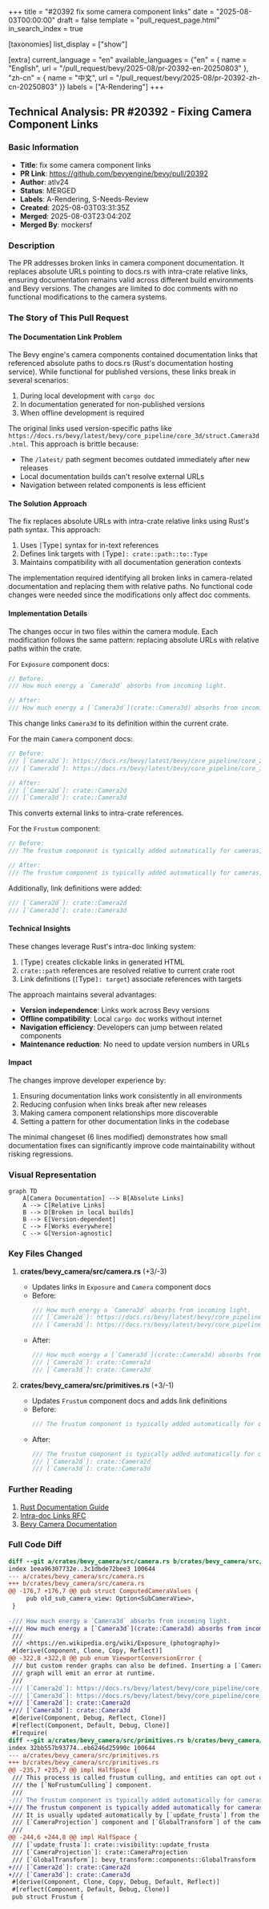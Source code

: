 +++
title = "#20392 fix some camera component links"
date = "2025-08-03T00:00:00"
draft = false
template = "pull_request_page.html"
in_search_index = true

[taxonomies]
list_display = ["show"]

[extra]
current_language = "en"
available_languages = {"en" = { name = "English", url = "/pull_request/bevy/2025-08/pr-20392-en-20250803" }, "zh-cn" = { name = "中文", url = "/pull_request/bevy/2025-08/pr-20392-zh-cn-20250803" }}
labels = ["A-Rendering"]
+++

## Technical Analysis: PR #20392 - Fixing Camera Component Links

### Basic Information
- **Title**: fix some camera component links
- **PR Link**: https://github.com/bevyengine/bevy/pull/20392
- **Author**: atlv24
- **Status**: MERGED
- **Labels**: A-Rendering, S-Needs-Review
- **Created**: 2025-08-03T03:31:35Z
- **Merged**: 2025-08-03T23:04:20Z
- **Merged By**: mockersf

### Description
The PR addresses broken links in camera component documentation. It replaces absolute URLs pointing to docs.rs with intra-crate relative links, ensuring documentation remains valid across different build environments and Bevy versions. The changes are limited to doc comments with no functional modifications to the camera systems.

### The Story of This Pull Request

#### The Documentation Link Problem
The Bevy engine's camera components contained documentation links that referenced absolute paths to docs.rs (Rust's documentation hosting service). While functional for published versions, these links break in several scenarios:
1. During local development with `cargo doc`
2. In documentation generated for non-published versions
3. When offline development is required

The original links used version-specific paths like `https://docs.rs/bevy/latest/bevy/core_pipeline/core_3d/struct.Camera3d.html`. This approach is brittle because:
- The `/latest/` path segment becomes outdated immediately after new releases
- Local documentation builds can't resolve external URLs
- Navigation between related components is less efficient

#### The Solution Approach
The fix replaces absolute URLs with intra-crate relative links using Rust's path syntax. This approach:
1. Uses `[`Type`]` syntax for in-text references
2. Defines link targets with `[`Type`]: crate::path::to::Type`
3. Maintains compatibility with all documentation generation contexts

The implementation required identifying all broken links in camera-related documentation and replacing them with relative paths. No functional code changes were needed since the modifications only affect doc comments.

#### Implementation Details
The changes occur in two files within the camera module. Each modification follows the same pattern: replacing absolute URLs with relative paths within the crate.

For `Exposure` component docs:
```rust
// Before:
/// How much energy a `Camera3d` absorbs from incoming light.

// After:
/// How much energy a [`Camera3d`](crate::Camera3d) absorbs from incoming light.
```
This change links `Camera3d` to its definition within the current crate.

For the main `Camera` component docs:
```rust
// Before:
/// [`Camera2d`]: https://docs.rs/bevy/latest/bevy/core_pipeline/core_2d/struct.Camera2d.html
/// [`Camera3d`]: https://docs.rs/bevy/latest/bevy/core_pipeline/core_3d/struct.Camera3d.html

// After:
/// [`Camera2d`]: crate::Camera2d
/// [`Camera3d`]: crate::Camera3d
```
This converts external links to intra-crate references.

For the `Frustum` component:
```rust
// Before:
/// The frustum component is typically added automatically for cameras, either `Camera2d` or `Camera3d`.

// After:
/// The frustum component is typically added automatically for cameras, either [`Camera2d`] or [`Camera3d`].
```
Additionally, link definitions were added:
```rust
/// [`Camera2d`]: crate::Camera2d
/// [`Camera3d`]: crate::Camera3d
```

#### Technical Insights
These changes leverage Rust's intra-doc linking system:
1. `[`Type`]` creates clickable links in generated HTML
2. `crate::path` references are resolved relative to current crate root
3. Link definitions (`[`Type`]: target`) associate references with targets

The approach maintains several advantages:
- **Version independence**: Links work across Bevy versions
- **Offline compatibility**: Local `cargo doc` works without internet
- **Navigation efficiency**: Developers can jump between related components
- **Maintenance reduction**: No need to update version numbers in URLs

#### Impact
The changes improve developer experience by:
1. Ensuring documentation links work consistently in all environments
2. Reducing confusion when links break after new releases
3. Making camera component relationships more discoverable
4. Setting a pattern for other documentation links in the codebase

The minimal changeset (6 lines modified) demonstrates how small documentation fixes can significantly improve code maintainability without risking regressions.

### Visual Representation

```mermaid
graph TD
    A[Camera Documentation] --> B[Absolute Links]
    A --> C[Relative Links]
    B --> D[Broken in local builds]
    B --> E[Version-dependent]
    C --> F[Works everywhere]
    C --> G[Version-agnostic]
```

### Key Files Changed

1. **crates/bevy_camera/src/camera.rs** (+3/-3)
   - Updates links in `Exposure` and `Camera` component docs
   - Before:
     ```rust
     /// How much energy a `Camera3d` absorbs from incoming light.
     /// [`Camera2d`]: https://docs.rs/bevy/latest/bevy/core_pipeline/core_2d/struct.Camera2d.html
     /// [`Camera3d`]: https://docs.rs/bevy/latest/bevy/core_pipeline/core_3d/struct.Camera3d.html
     ```
   - After:
     ```rust
     /// How much energy a [`Camera3d`](crate::Camera3d) absorbs from incoming light.
     /// [`Camera2d`]: crate::Camera2d
     /// [`Camera3d`]: crate::Camera3d
     ```

2. **crates/bevy_camera/src/primitives.rs** (+3/-1)
   - Updates `Frustum` component docs and adds link definitions
   - Before:
     ```rust
     /// The frustum component is typically added automatically for cameras, either `Camera2d` or `Camera3d`.
     ```
   - After:
     ```rust
     /// The frustum component is typically added automatically for cameras, either [`Camera2d`] or [`Camera3d`].
     /// [`Camera2d`]: crate::Camera2d
     /// [`Camera3d`]: crate::Camera3d
     ```

### Further Reading
1. [Rust Documentation Guide](https://doc.rust-lang.org/rustdoc/how-to-write-documentation.html)
2. [Intra-doc Links RFC](https://github.com/rust-lang/rfcs/blob/master/text/1946-intra-rustdoc-links.md)
3. [Bevy Camera Documentation](https://docs.rs/bevy/latest/bevy/camera/index.html)

### Full Code Diff
```diff
diff --git a/crates/bevy_camera/src/camera.rs b/crates/bevy_camera/src/camera.rs
index 1eea96307732e..3c1dbde72bee3 100644
--- a/crates/bevy_camera/src/camera.rs
+++ b/crates/bevy_camera/src/camera.rs
@@ -176,7 +176,7 @@ pub struct ComputedCameraValues {
     pub old_sub_camera_view: Option<SubCameraView>,
 }
 
-/// How much energy a `Camera3d` absorbs from incoming light.
+/// How much energy a [`Camera3d`](crate::Camera3d) absorbs from incoming light.
 ///
 /// <https://en.wikipedia.org/wiki/Exposure_(photography)>
 #[derive(Component, Clone, Copy, Reflect)]
@@ -322,8 +322,8 @@ pub enum ViewportConversionError {
 /// but custom render graphs can also be defined. Inserting a [`Camera`] with no render
 /// graph will emit an error at runtime.
 ///
-/// [`Camera2d`]: https://docs.rs/bevy/latest/bevy/core_pipeline/core_2d/struct.Camera2d.html
-/// [`Camera3d`]: https://docs.rs/bevy/latest/bevy/core_pipeline/core_3d/struct.Camera3d.html
+/// [`Camera2d`]: crate::Camera2d
+/// [`Camera3d`]: crate::Camera3d
 #[derive(Component, Debug, Reflect, Clone)]
 #[reflect(Component, Default, Debug, Clone)]
 #[require(
diff --git a/crates/bevy_camera/src/primitives.rs b/crates/bevy_camera/src/primitives.rs
index 32bb557b93774..eb6246d25990c 100644
--- a/crates/bevy_camera/src/primitives.rs
+++ b/crates/bevy_camera/src/primitives.rs
@@ -235,7 +235,7 @@ impl HalfSpace {
 /// This process is called frustum culling, and entities can opt out of it using
 /// the [`NoFrustumCulling`] component.
 ///
-/// The frustum component is typically added automatically for cameras, either `Camera2d` or `Camera3d`.
+/// The frustum component is typically added automatically for cameras, either [`Camera2d`] or [`Camera3d`].
 /// It is usually updated automatically by [`update_frusta`] from the
 /// [`CameraProjection`] component and [`GlobalTransform`] of the camera entity.
 ///
@@ -244,6 +244,8 @@ impl HalfSpace {
 /// [`update_frusta`]: crate::visibility::update_frusta
 /// [`CameraProjection`]: crate::CameraProjection
 /// [`GlobalTransform`]: bevy_transform::components::GlobalTransform
+/// [`Camera2d`]: crate::Camera2d
+/// [`Camera3d`]: crate::Camera3d
 #[derive(Component, Clone, Copy, Debug, Default, Reflect)]
 #[reflect(Component, Default, Debug, Clone)]
 pub struct Frustum {
```